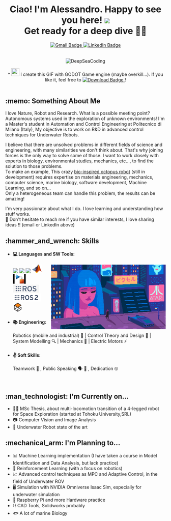 <h1 align="center"> Ciao! I'm Alessandro. Happy to see you here! <img src="https://media.giphy.com/media/hvRJCLFzcasrR4ia7z/giphy.gif" width="30"> <br/> Get ready for a deep dive 🤿🐙 </h1>

<div align="center">
  <a href="mailto:puglisialessandro27@gmail.com">
    <img src="https://img.shields.io/badge/-puglisialessandro27@gmail.com-c14438?style=flat-square&logo=Gmail&logoColor=white" alt="Gmail Badge" />
  </a>
  <a href="https://www.linkedin.com/in/a-puglisi/">
    <img src="https://img.shields.io/badge/-Alessandro_Puglisi-blue?style=flat-square&logo=Linkedin&logoColor=white" alt="LinkedIn Badge" />
  </a>
</div>
<br/>
<p align="center">
<img align="center" alt="DeepSeaCoding" width="720" height="406" src="/images/DeepOceanCoding.gif">
</p>
<div align="center">
  * <img height="25" width="25" src="https://github.com/pkowal1982/godoticon/blob/master/image/32x32.png">
  I create this GIF with GODOT Game engine (maybe overkill...). If you like it, feel free to 
  <a href="https://github.com/AlePuglisi/AlePuglisi/blob/main/images/DeepOceanCoding.gif">
    <img src="https://img.shields.io/badge/Download-blue?style=flat-square&logo=download&logoColor=white" alt="Download Badge">
  </a>!
</div>
<br/>


<!-- ![visitors](https://visitor-badge.laobi.icu/badge?page_id=AlePuglisi.AlePuglisi) -->

<h2 align="left"> :memo: Something About Me  </h2>

I love Nature, Robot and Research. 
What is a possible meeting point? Autonomous systems used in the exploration of unknown environments!
I'm a Master's student in Automation and Control Engineering at Politecnico di Milano (Italy), My objective is to work on R&D in advanced control techniques for Underwater Robots. 

I believe that there are unsolved problems in different fields of science and engineering, with many similarities we don't think about. 
That's why joining forces is the only way to solve some of those.
I want to work closely with experts in biology, environmental studies, mechanics, etc..., to find the solution to those problems. <br/>
To make an example, This crazy [bio-inspired octopus robot](https://www.youtube.com/watch?v=L7FEJJsvHRQ&t=0s&ab_channel=IEEESpectrum) (still in development) requires expertise on materials engineering, mechanics, computer science, marine biology, software development, Machine Learning, and so on... <br/>
Only a heterogeneous team can handle this problem, the results can be amazing!


I'm very passionate about what I do. I love learning and understanding how stuff works. <br/>
:speech_balloon: Don't hesitate to reach me if you have similar interests, I love sharing ideas !! (email or LinkedIn above)

<h2 align="left"> :hammer_and_wrench: Skills  </h2> 

- #### :computer: Languages and SW Tools:
  <img align="right" alt="bladerunner" width="360" height="203" src="/images/cyberpunk.webp" title="I can fix that">
  <img src = 'https://github.com/MarikIshtar007/MarikIshtar007/blob/master/images/cpp.svg' width='30'/>  <img src = 'https://github.com/MarikIshtar007/MarikIshtar007/blob/master/images/python2.png' height='30'/>  <img src = 'https://github.com/MarikIshtar007/MarikIshtar007/blob/master/images/c-original.svg' width='30'/> <img src = 'https://github.com/AlePuglisi/AlePuglisi/blob/main/images/matlab_Logo.png' width='30'/> <img src = 'https://github.com/AlePuglisi/AlePuglisi/blob/main/images/simulink_logo.jpg' height='30'/> <img src = 'https://github.com/AlePuglisi/AlePuglisi/blob/main/images/ros_logo.png' height='25'/> <img src = 'https://github.com/AlePuglisi/AlePuglisi/blob/main/images/ros2_logo.png' height='25'/> <img src = 'https://github.com/AlePuglisi/AlePuglisi/blob/main/images/gazebo_logo.svg' width='30'/>
  
  
- #### :books: Engineering:
  Robotics (mobile and industrial) :robot: | Control Theory and Design :brain: | System Modelling :mag: | Mechanics :nut_and_bolt: | Electric Motors :zap:
- #### :v: Soft Skills:                                                            
  Teamwork :handshake: , Public Speaking :speaking_head: :busts_in_silhouette: , Dedication :nerd_face:

<br/>

<h2 align="left"> :man_technologist: I'm Currently on...  </h2>

- :man_student: MSc Thesis, about multi-locomotion transition of a 4-legged robot for Space Exploration (started at Tohoku University,SRL) 
- :camera: Computer Vision and Image Analysis
- :ocean: Underwater Robot state of the art

<h2 align="left"> :mechanical_arm: I'm Planning to...  </h2>

- :bar_chart: Machine Learning implementation (I have taken a course in Model Identification and Data Analysis, but lack practice) 
- :arrows_counterclockwise: Reinforcement Learning (with a focus on robotics)
- :chart_with_upwards_trend: Advanced control techniques as MPC and Adaptive Control, in the field of Underwater ROV
- :desktop_computer: Simulation with NVIDIA Omniverse Isaac Sim, especially for underwater simulation 
- :toolbox: Raspberry Pi and more Hardware practice
- :chains: CAD Tools, Solidworks probably
- :fish: A lot of marine Biology


